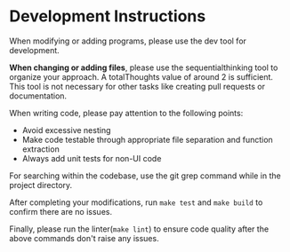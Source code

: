 # Development Instructions

When modifying or adding programs, please use the dev tool for development.

**When changing or adding files**, please use the sequentialthinking tool to organize your approach. A totalThoughts value of around 2 is sufficient. This tool is not necessary for other tasks like creating pull requests or documentation.

When writing code, please pay attention to the following points:

- Avoid excessive nesting
- Make code testable through appropriate file separation and function extraction
- Always add unit tests for non-UI code

For searching within the codebase, use the git grep command while in the project directory.

After completing your modifications, run `make test` and `make build` to confirm there are no issues.


Finally, please run the linter(`make lint`) to ensure code quality after the above commands don't raise any issues.
